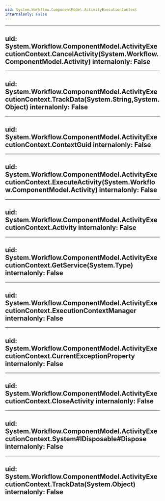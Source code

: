 ```yaml
---
uid: System.Workflow.ComponentModel.ActivityExecutionContext
internalonly: False
---
```


---
uid: System.Workflow.ComponentModel.ActivityExecutionContext.CancelActivity(System.Workflow.ComponentModel.Activity)
internalonly: False
---

---
uid: System.Workflow.ComponentModel.ActivityExecutionContext.TrackData(System.String,System.Object)
internalonly: False
---

---
uid: System.Workflow.ComponentModel.ActivityExecutionContext.ContextGuid
internalonly: False
---

---
uid: System.Workflow.ComponentModel.ActivityExecutionContext.ExecuteActivity(System.Workflow.ComponentModel.Activity)
internalonly: False
---

---
uid: System.Workflow.ComponentModel.ActivityExecutionContext.Activity
internalonly: False
---

---
uid: System.Workflow.ComponentModel.ActivityExecutionContext.GetService(System.Type)
internalonly: False
---

---
uid: System.Workflow.ComponentModel.ActivityExecutionContext.ExecutionContextManager
internalonly: False
---

---
uid: System.Workflow.ComponentModel.ActivityExecutionContext.CurrentExceptionProperty
internalonly: False
---

---
uid: System.Workflow.ComponentModel.ActivityExecutionContext.CloseActivity
internalonly: False
---

---
uid: System.Workflow.ComponentModel.ActivityExecutionContext.System#IDisposable#Dispose
internalonly: False
---

---
uid: System.Workflow.ComponentModel.ActivityExecutionContext.TrackData(System.Object)
internalonly: False
---
